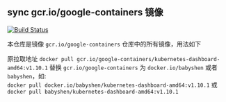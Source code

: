 ## sync gcr.io/google-containers 镜像
[![Build Status](https://travis-ci.org/babyshen/gcr.io.svg?branch=master)](https://travis-ci.org/babyshen/gcr.io)

本仓库是镜像 `gcr.io/google-containers` 仓库中的所有镜像，用法如下

原拉取地址
`docker pull gcr.io/google-containers/kubernetes-dashboard-amd64:v1.10.1`
替换 `gcr.io/google-containers` 为 `docker.io/babyshen` 或者 `babyshen`，如:  
`docker pull docker.io/babyshen/kubernetes-dashboard-amd64:v1.10.1`
或
`docker pull babyshen/kubernetes-dashboard-amd64:v1.10.1`
